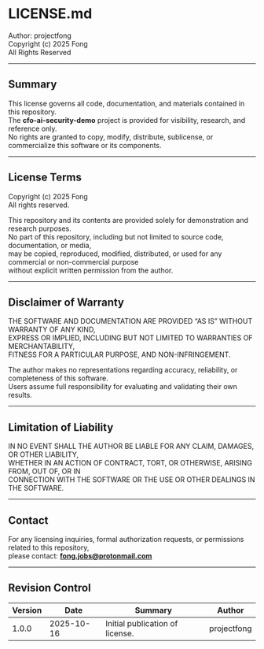 # LICENSE.md
Author: projectfong  
Copyright (c) 2025 Fong  
All Rights Reserved

---

## Summary
This license governs all code, documentation, and materials contained in this repository.  
The **cfo-ai-security-demo** project is provided for visibility, research, and reference only.  
No rights are granted to copy, modify, distribute, sublicense, or commercialize this software or its components.

---

## License Terms
Copyright (c) 2025 Fong  
All rights reserved.

This repository and its contents are provided solely for demonstration and research purposes.  
No part of this repository, including but not limited to source code, documentation, or media,  
may be copied, reproduced, modified, distributed, or used for any commercial or non-commercial purpose  
without explicit written permission from the author.

---

## Disclaimer of Warranty
THE SOFTWARE AND DOCUMENTATION ARE PROVIDED “AS IS” WITHOUT WARRANTY OF ANY KIND,  
EXPRESS OR IMPLIED, INCLUDING BUT NOT LIMITED TO WARRANTIES OF MERCHANTABILITY,  
FITNESS FOR A PARTICULAR PURPOSE, AND NON-INFRINGEMENT.  

The author makes no representations regarding accuracy, reliability, or completeness of this software.  
Users assume full responsibility for evaluating and validating their own results.

---

## Limitation of Liability
IN NO EVENT SHALL THE AUTHOR BE LIABLE FOR ANY CLAIM, DAMAGES, OR OTHER LIABILITY,  
WHETHER IN AN ACTION OF CONTRACT, TORT, OR OTHERWISE, ARISING FROM, OUT OF, OR IN  
CONNECTION WITH THE SOFTWARE OR THE USE OR OTHER DEALINGS IN THE SOFTWARE.

---

## Contact
For any licensing inquiries, formal authorization requests, or permissions related to this repository,  
please contact: **fong.jobs@protonmail.com**

---

## Revision Control
| Version | Date       | Summary                    | Author       |
|----------|------------|----------------------------|---------------|
| 1.0.0    | 2025-10-16 | Initial publication of license. | projectfong   |
